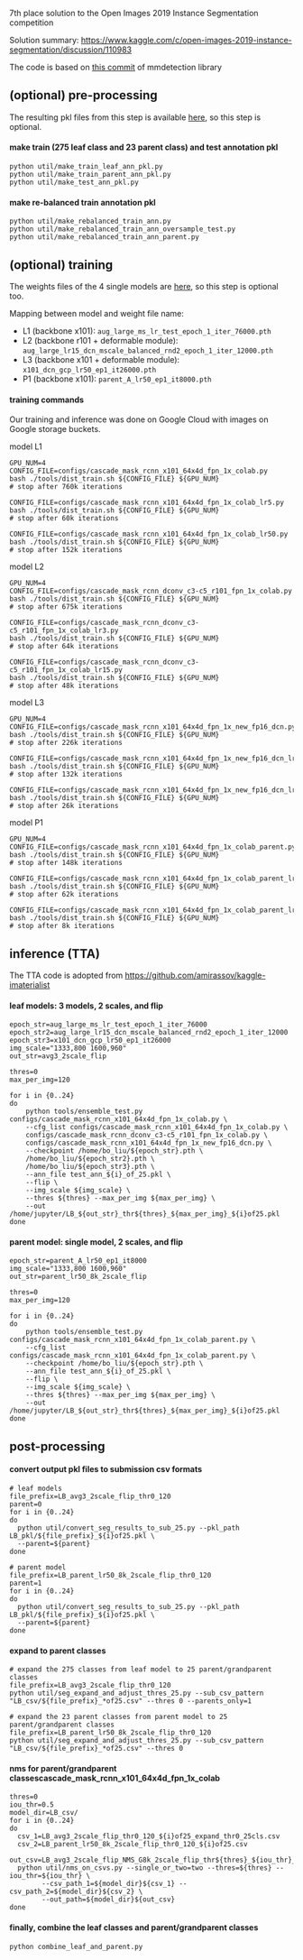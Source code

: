 7th place solution to the Open Images 2019 Instance Segmentation competition

Solution summary: https://www.kaggle.com/c/open-images-2019-instance-segmentation/discussion/110983

The code is based on [this commit](https://github.com/open-mmlab/mmdetection/commit/084a3890db88043634ccbb3974f1ef584e19dfd5) of mmdetection library


## (optional) pre-processing

The resulting pkl files from this step is available [here](https://drive.google.com/drive/folders/1aHA7osGpgO-MgvVY7z5WPfSXA-87GQdl), so this step is optional.

#### make train (275 leaf class and 23 parent class) and test annotation pkl
```
python util/make_train_leaf_ann_pkl.py
python util/make_train_parent_ann_pkl.py
python util/make_test_ann_pkl.py
```
#### make re-balanced train annotation pkl
```
python util/make_rebalanced_train_ann.py
python util/make_rebalanced_train_ann_oversample_test.py
python util/make_rebalanced_train_ann_parent.py
```

## (optional) training
The weights files of the 4 single models are [here](https://drive.google.com/drive/folders/1hI_3_h4pyvmBEn-MjrjD1ErOILw_9rqt), so this step is optional too.

Mapping between model and weight file name:
- L1 (backbone x101): `aug_large_ms_lr_test_epoch_1_iter_76000.pth`
- L2 (backbone r101 + deformable module): `aug_large_lr15_dcn_mscale_balanced_rnd2_epoch_1_iter_12000.pth`
- L3 (backbone x101 + deformable module): `x101_dcn_gcp_lr50_ep1_it26000.pth`
- P1 (backbone x101): `parent_A_lr50_ep1_it8000.pth`

#### training commands
Our training and inference was done on Google Cloud with images on Google storage buckets. 

model L1
```
GPU_NUM=4
CONFIG_FILE=configs/cascade_mask_rcnn_x101_64x4d_fpn_1x_colab.py
bash ./tools/dist_train.sh ${CONFIG_FILE} ${GPU_NUM}
# stop after 760k iterations

CONFIG_FILE=configs/cascade_mask_rcnn_x101_64x4d_fpn_1x_colab_lr5.py
bash ./tools/dist_train.sh ${CONFIG_FILE} ${GPU_NUM}
# stop after 60k iterations

CONFIG_FILE=configs/cascade_mask_rcnn_x101_64x4d_fpn_1x_colab_lr50.py
bash ./tools/dist_train.sh ${CONFIG_FILE} ${GPU_NUM}
# stop after 152k iterations
```
model L2
```
GPU_NUM=4
CONFIG_FILE=configs/cascade_mask_rcnn_dconv_c3-c5_r101_fpn_1x_colab.py
bash ./tools/dist_train.sh ${CONFIG_FILE} ${GPU_NUM}
# stop after 675k iterations

CONFIG_FILE=configs/cascade_mask_rcnn_dconv_c3-c5_r101_fpn_1x_colab_lr3.py
bash ./tools/dist_train.sh ${CONFIG_FILE} ${GPU_NUM}
# stop after 64k iterations

CONFIG_FILE=configs/cascade_mask_rcnn_dconv_c3-c5_r101_fpn_1x_colab_lr15.py
bash ./tools/dist_train.sh ${CONFIG_FILE} ${GPU_NUM}
# stop after 48k iterations
```
model L3
```
GPU_NUM=4
CONFIG_FILE=configs/cascade_mask_rcnn_x101_64x4d_fpn_1x_new_fp16_dcn.py
bash ./tools/dist_train.sh ${CONFIG_FILE} ${GPU_NUM}
# stop after 226k iterations

CONFIG_FILE=configs/cascade_mask_rcnn_x101_64x4d_fpn_1x_new_fp16_dcn_lr5.py
bash ./tools/dist_train.sh ${CONFIG_FILE} ${GPU_NUM}
# stop after 132k iterations

CONFIG_FILE=configs/cascade_mask_rcnn_x101_64x4d_fpn_1x_new_fp16_dcn_lr50.py
bash ./tools/dist_train.sh ${CONFIG_FILE} ${GPU_NUM}
# stop after 26k iterations
```
model P1
```
GPU_NUM=4
CONFIG_FILE=configs/cascade_mask_rcnn_x101_64x4d_fpn_1x_colab_parent.py
bash ./tools/dist_train.sh ${CONFIG_FILE} ${GPU_NUM} 
# stop after 148k iterations

CONFIG_FILE=configs/cascade_mask_rcnn_x101_64x4d_fpn_1x_colab_parent_lr5.py
bash ./tools/dist_train.sh ${CONFIG_FILE} ${GPU_NUM}
# stop after 62k iterations

CONFIG_FILE=configs/cascade_mask_rcnn_x101_64x4d_fpn_1x_colab_parent_lr50.py
bash ./tools/dist_train.sh ${CONFIG_FILE} ${GPU_NUM}
# stop after 8k iterations
```

## inference (TTA)
The TTA code is adopted from https://github.com/amirassov/kaggle-imaterialist
#### leaf models: 3 models, 2 scales, and flip
```
epoch_str=aug_large_ms_lr_test_epoch_1_iter_76000
epoch_str2=aug_large_lr15_dcn_mscale_balanced_rnd2_epoch_1_iter_12000
epoch_str3=x101_dcn_gcp_lr50_ep1_it26000
img_scale="1333,800 1600,960"
out_str=avg3_2scale_flip

thres=0
max_per_img=120

for i in {0..24}
do 
    python tools/ensemble_test.py configs/cascade_mask_rcnn_x101_64x4d_fpn_1x_colab.py \
    --cfg_list configs/cascade_mask_rcnn_x101_64x4d_fpn_1x_colab.py \
    configs/cascade_mask_rcnn_dconv_c3-c5_r101_fpn_1x_colab.py \
    configs/cascade_mask_rcnn_x101_64x4d_fpn_1x_new_fp16_dcn.py \
    --checkpoint /home/bo_liu/${epoch_str}.pth \
    /home/bo_liu/${epoch_str2}.pth \
    /home/bo_liu/${epoch_str3}.pth \
    --ann_file test_ann_${i}_of_25.pkl \
    --flip \
    --img_scale ${img_scale} \
    --thres ${thres} --max_per_img ${max_per_img} \
    --out /home/jupyter/LB_${out_str}_thr${thres}_${max_per_img}_${i}of25.pkl
done
```
#### parent model: single model, 2 scales, and flip
```
epoch_str=parent_A_lr50_ep1_it8000
img_scale="1333,800 1600,960"
out_str=parent_lr50_8k_2scale_flip

thres=0
max_per_img=120

for i in {0..24}
do 
    python tools/ensemble_test.py configs/cascade_mask_rcnn_x101_64x4d_fpn_1x_colab_parent.py \
    --cfg_list configs/cascade_mask_rcnn_x101_64x4d_fpn_1x_colab_parent.py \
    --checkpoint /home/bo_liu/${epoch_str}.pth \
    --ann_file test_ann_${i}_of_25.pkl \
    --flip \
    --img_scale ${img_scale} \
    --thres ${thres} --max_per_img ${max_per_img} \
    --out /home/jupyter/LB_${out_str}_thr${thres}_${max_per_img}_${i}of25.pkl
done
```

## post-processing
#### convert output pkl files to submission csv formats
```
# leaf models
file_prefix=LB_avg3_2scale_flip_thr0_120
parent=0
for i in {0..24}
do 
  python util/convert_seg_results_to_sub_25.py --pkl_path LB_pkl/${file_prefix}_${i}of25.pkl \
  --parent=${parent}
done
```

```
# parent model
file_prefix=LB_parent_lr50_8k_2scale_flip_thr0_120
parent=1
for i in {0..24}
do 
  python util/convert_seg_results_to_sub_25.py --pkl_path LB_pkl/${file_prefix}_${i}of25.pkl \
  --parent=${parent}
done
```
#### expand to parent classes
```
# expand the 275 classes from leaf model to 25 parent/grandparent classes
file_prefix=LB_avg3_2scale_flip_thr0_120
python util/seg_expand_and_adjust_thres_25.py --sub_csv_pattern "LB_csv/${file_prefix}_*of25.csv" --thres 0 --parents_only=1
```
```
# expand the 23 parent classes from parent model to 25 parent/grandparent classes
file_prefix=LB_parent_lr50_8k_2scale_flip_thr0_120
python util/seg_expand_and_adjust_thres_25.py --sub_csv_pattern "LB_csv/${file_prefix}_*of25.csv" --thres 0
```
#### nms for parent/grandparent classescascade_mask_rcnn_x101_64x4d_fpn_1x_colab
```
thres=0
iou_thr=0.5
model_dir=LB_csv/
for i in {0..24}
do
  csv_1=LB_avg3_2scale_flip_thr0_120_${i}of25_expand_thr0_25cls.csv
  csv_2=LB_parent_lr50_8k_2scale_flip_thr0_120_${i}of25.csv
  out_csv=LB_avg3_2scale_flip_NMS_G8k_2scale_flip_thr${thres}_${iou_thr}_${i}of25.csv
  python util/nms_on_csvs.py --single_or_two=two --thres=${thres} --iou_thr=${iou_thr} \
        --csv_path_1=${model_dir}${csv_1} --csv_path_2=${model_dir}${csv_2} \
        --out_path=${model_dir}${out_csv}
done
```

#### finally, combine the leaf classes and parent/grandparent classes
```
python combine_leaf_and_parent.py
```



